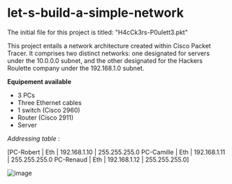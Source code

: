 # let-s-build-a-simple-network
The initial file for this project is titled: "H4cCk3rs-P0ulett3.pkt"  

This project entails a network architecture created within Cisco Packet Tracer. It comprises two distinct networks: one designated for servers under the 10.0.0.0 subnet, and the other designated for the Hackers Roulette company under the 192.168.1.0 subnet.


**Equipement available**
* 3 PCs
* Three Ethernet cables
* 1 switch (Cisco 2960)
* Router (Cisco 2911)
* Server

_Addressing table_ :

[PC-Robert  | Eth | 192.168.1.10 | 255.255.255.0
PC-Camille | Eth | 192.168.1.11 | 255.255.255.0
PC-Renaud | Eth | 192.168.1.12 | 255.255.255.0]



![image](https://github.com/Vfvs37/let-s-build-a-simple-network/assets/155911615/180cbbc3-79f1-4c6f-b681-710d2e90d2fb)

